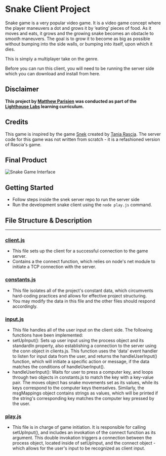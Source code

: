 # Snake Client Project

Snake game is a very popular video game. It is a video game concept where the player maneuvers a dot and grows it by ‘eating’ pieces of food. As it moves and eats, it grows and the growing snake becomes an obstacle to smooth maneuvers. The goal is to grow it to become as big as possible without bumping into the side walls, or bumping into itself, upon which it dies.

This is simply a multiplayer take on the genre.

Before you can run this client, you will need to be running the server side which you can download and install from here. 

## Disclaimer

**This project by [Matthew Parisien](https://github.com/mattparisien) was conducted as part of the [Lighthouse Labs](https://github.com/lighthouse-labs) learning curriculum.**


## Credits

This game is inspired by the game [Snek](https://store.steampowered.com/app/765590/Coop_SNEK_Online/) created by [Tania Rascia](https://www.taniarascia.com/). The server code for this game was not written from scratch -  it is a refashioned version of Rascia's game.

## Final Product

![Snake Game Interface](<img width="893" alt="snake-game-interface" src="https://user-images.githubusercontent.com/63109316/129914344-4b7eac24-355c-439a-92ee-2e15f845855e.png">)

## Getting Started

- Follow steps inside the snek server repo to run the server side
- Run the development snake client using the `node play.js` command.

## File Structure & Description 
***

### **[client.js](https://github.com/mattparisien/snake-client/blob/main/client.js)**
* This file sets up the client for a successful connection to the game server. 
* Contains a the connect function, which relies on node's net module to initiate a TCP connection with the server.

### **[constants.js](https://github.com/mattparisien/snake-client/blob/main/constants.js)**
* This file isolates all of the project's constant data, which circumvents hard-coding practices and allows for effective project structuring. 
* You may modify the data in this file and the other files should respond accordingly. 

### **[input.js](https://github.com/mattparisien/snake-client/blob/main/input.js)**
* This file handles all of the user input on the client side.
The following functions have been implemented: 
* setUpInput(): Sets up user input using the process object and its standardIn property, also establishing a connection to the server using the conn object in clients.js. This function uses the 'data' event handler to listen for input data from the user, and returns the handleUserInput() function, which will initiate a specific action or message, if the data matches the conditions of handleUserInput().
* handleUserInput(): Waits for user to press a computer key, and loops through two objects in constants.js to match the key with a key-value pair. The moves object has snake movements set as its values, while its keys correspond to the computer keys themselves. Similarly, the msgMappings object contains strings as values, which will be printed if the string's corresponding key matches the computer key pressed by the user. 

### **[play.js](https://github.com/mattparisien/snake-client/blob/main/play.js)**
* This file is in charge of game initiation. It is responsible for calling setUpInput(), and includes an invokation of the connect function as its argument. This double invokation triggers a connection between the process object, located inside of setUpInput, and the connect object - which allows for the user's input to be recognized as client input.

